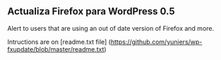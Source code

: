 ## Actualiza Firefox para WordPress 0.5

Alert to users that are using an out of date version of Firefox and more.

Intructions are on [readme.txt file] (https://github.com/yuniers/wp-fxupdate/blob/master/readme.txt)